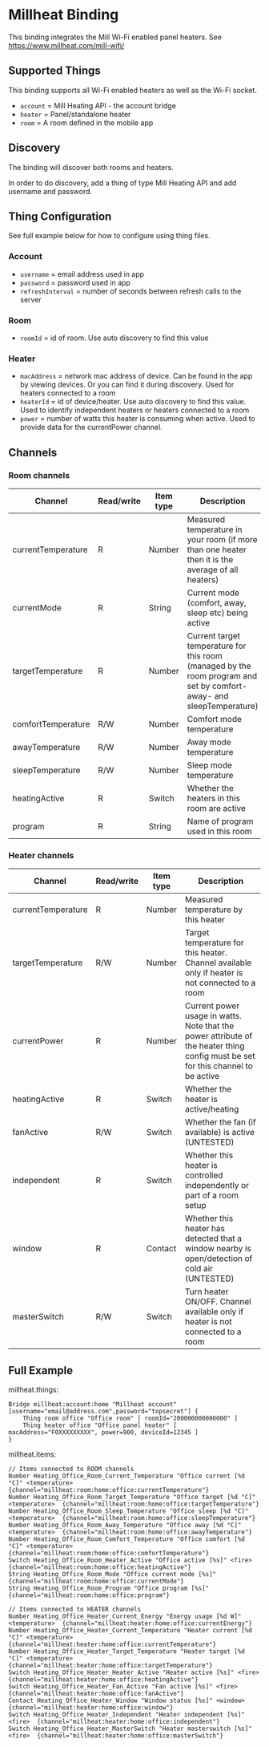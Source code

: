 # Millheat Binding

This binding integrates the Mill Wi-Fi enabled panel heaters. 
See https://www.millheat.com/mill-wifi/

## Supported Things

This binding supports all Wi-Fi enabled heaters as well as the Wi-Fi socket.

* `account` = Mill Heating API - the account bridge
* `heater` = Panel/standalone heater
* `room` = A room defined in the mobile app

## Discovery

The binding will discover both rooms and heaters. 

In order to do discovery, add a thing of type Mill Heating API and add username and password.

## Thing Configuration

See full example below for how to configure using thing files.

### Account

* `username` = email address used in app
* `password` = password used in app
* `refreshInterval` = number of seconds between refresh calls to the server 

### Room

* `roomId` = id of room. Use auto discovery to find this value

### Heater

* `macAddress` = network mac address of device. 
Can be found in the app by viewing devices. 
Or you can find it during discovery. 
Used for heaters connected to a room
* `heaterId` = id of device/heater. 
Use auto discovery to find this value. 
Used to identify independent heaters or heaters connected to a room
* `power` = number of watts this heater is consuming when active. 
Used to provide data for the currentPower channel.

## Channels

### Room channels

| Channel             | Read/write    | Item type | Description |
| ------------------- | ------------- | --------- | ----------- |
| currentTemperature  | R             | Number    | Measured temperature in your room (if more than one heater then it is the average of all heaters) |
| currentMode         | R             | String    | Current mode (comfort, away, sleep etc) being active |
| targetTemperature   | R             | Number    | Current target temperature for this room (managed by the room program and set by comfort- away- and sleepTemperature) |
| comfortTemperature  | R/W           | Number    | Comfort mode temperature |
| awayTemperature     | R/W           | Number    | Away mode temperature |
| sleepTemperature    | R/W           | Number    | Sleep mode temperature |
| heatingActive       | R             | Switch    | Whether the heaters in this room are active |
| program             | R             | String    | Name of program used in this room |


### Heater channels

| Channel             | Read/write    | Item type | Description |
| ------------------- | ------------- | --------- | ----------- |
| currentTemperature  | R             | Number    | Measured temperature by this heater |
| targetTemperature   | R/W           | Number    | Target temperature for this heater. Channel available only if heater is not connected to a room |
| currentPower        | R             | Number    | Current power usage in watts. Note that the power attribute of the heater thing config must be set for this channel to be active  |
| heatingActive       | R             | Switch    | Whether the heater is active/heating  |
| fanActive           | R/W           | Switch    | Whether the fan (if available) is active (UNTESTED) |
| independent         | R             | Switch    | Whether this heater is controlled independently or part of a room setup |
| window              | R             | Contact   | Whether this heater has detected that a window nearby is open/detection of cold air (UNTESTED) |
| masterSwitch        | R/W           | Switch    | Turn heater ON/OFF. Channel available only if heater is not connected to a room |


## Full Example

millheat.things:

```
Bridge millheat:account:home "Millheat account" [username="email@address.com",password="topsecret"] {
    Thing room office "Office room" [ roomId="200000000000000" ]
    Thing heater office "Office panel heater" [ macAddress="F0XXXXXXXXX", power=900, deviceId=12345 ]
} 
```

millheat.items:

```
// Items connected to ROOM channels
Number Heating_Office_Room_Current_Temperature "Office current [%d °C]" <temperature>  {channel="millheat:room:home:office:currentTemperature"}
Number Heating_Office_Room_Target_Temperature "Office target [%d °C]" <temperature>  {channel="millheat:room:home:office:targetTemperature"}
Number Heating_Office_Room_Sleep_Temperature "Office sleep [%d °C]" <temperature>  {channel="millheat:room:home:office:sleepTemperature"}
Number Heating_Office_Room_Away_Temperature "Office away [%d °C]" <temperature>  {channel="millheat:room:home:office:awayTemperature"}
Number Heating_Office_Room_Comfort_Temperature "Office comfort [%d °C]" <temperature>  {channel="millheat:room:home:office:comfortTemperature"}
Switch Heating_Office_Room_Heater_Active "Office active [%s]" <fire>  {channel="millheat:room:home:office:heatingActive"}
String Heating_Office_Room_Mode "Office current mode [%s]" {channel="millheat:room:home:office:currentMode"}
String Heating_Office_Room_Program "Office program [%s]" {channel="millheat:room:home:office:program"}

// Items connected to HEATER channels
Number Heating_Office_Heater_Current_Energy "Energy usage [%d W]" <temperature>  {channel="millheat:heater:home:office:currentEnergy"}
Number Heating_Office_Heater_Current_Temperature "Heater current [%d °C]" <temperature>  {channel="millheat:heater:home:office:currentTemperature"}
Number Heating_Office_Heater_Target_Temperature "Heater target [%d °C]" <temperature>  {channel="millheat:heater:home:office:targetTemperature"}
Switch Heating_Office_Heater_Heater_Active "Heater active [%s]" <fire>  {channel="millheat:heater:home:office:heatingActive"}
Switch Heating_Office_Heater_Fan_Active "Fan active [%s]" <fire>  {channel="millheat:heater:home:office:fanActive"}
Contact Heating_Office_Heater_Window "Window status [%s]" <window>  {channel="millheat:heater:home:office:window"}
Switch Heating_Office_Heater_Independent "Heater independent [%s]" <fire>  {channel="millheat:heater:home:office:independent"}
Switch Heating_Office_Heater_MasterSwitch "Heater masterswitch [%s]" <fire>  {channel="millheat:heater:home:office:masterSwitch"}
```
